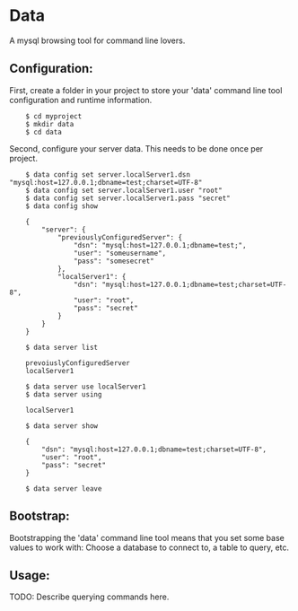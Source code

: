Data
====

A mysql browsing tool for command line lovers.

Configuration:
--------------

First, create a folder in your project to store your 'data' command line tool 
configuration and runtime information.

        $ cd myproject
        $ mkdir data
        $ cd data

Second, configure your server data. This needs to be done once per project.

        $ data config set server.localServer1.dsn "mysql:host=127.0.0.1;dbname=test;charset=UTF-8"
        $ data config set server.localServer1.user "root"
        $ data config set server.localServer1.pass "secret"
        $ data config show

        {
            "server": {
                "previouslyConfiguredServer": {
                    "dsn": "mysql:host=127.0.0.1;dbname=test;",
                    "user": "someusername",
                    "pass": "somesecret"
                },
                "localServer1": {
                    "dsn": "mysql:host=127.0.0.1;dbname=test;charset=UTF-8",
                    "user": "root",
                    "pass": "secret"
                }
            }
        }

        $ data server list
        
        prevoiuslyConfiguredServer
        localServer1
        
        $ data server use localServer1 
        $ data server using
        
        localServer1
        
        $ data server show
        
        {
            "dsn": "mysql:host=127.0.0.1;dbname=test;charset=UTF-8",
            "user": "root",
            "pass": "secret"
        }
        
        $ data server leave

Bootstrap:
----------

Bootstrapping the 'data' command line tool means that you set some base values to work with:
Choose a database to connect to, a table to query, etc.


Usage:
------

TODO: Describe querying commands here.
